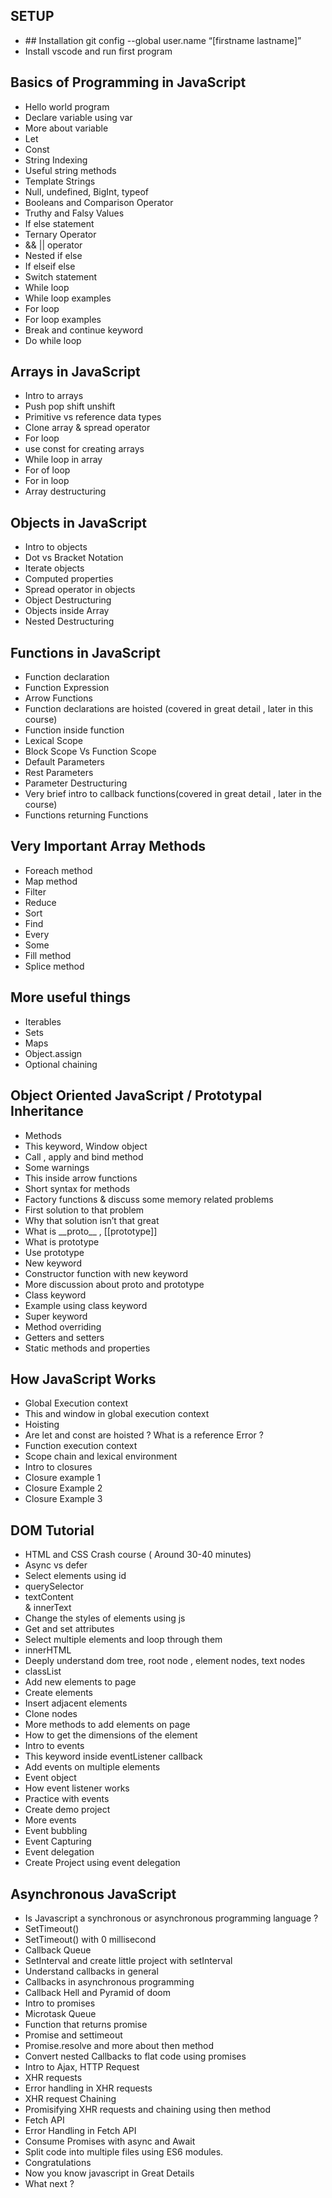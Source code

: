 <h2>SETUP</h2>
<ul>
<li>## Installation git config --global user.name “[firstname lastname]” </li>
<li>Install vscode and run first program</li>
</ul>
<h2>Basics of Programming in JavaScript</h2>
<ul>
<li>Hello world program</li>
<li>Declare variable using var</li>
<li>More about variable</li>
<li>Let</li>
<li>Const</li>
<li>String Indexing</li>
<li>Useful string methods</li>
<li>Template Strings</li>
<li>Null, undefined, BigInt, typeof</li>
<li>Booleans and Comparison Operator</li>
<li>Truthy and Falsy Values</li>
<li>If else statement</li>
<li>Ternary Operator</li>
<li>&& || operator</li>
<li>Nested if else</li>
<li>If elseif else</li>
<li>Switch statement</li>
<li>While loop </li>
<li>While loop examples</li>
<li>For loop</li>
<li>For loop examples</li>
<li>Break and continue keyword</li>
<li>Do while loop</li>

</ul>
<h2>Arrays in JavaScript</h2>
<ul>
<li>Intro to arrays</li>
<li>Push pop shift unshift</li>
<li>Primitive vs reference data types</li>
<li>Clone array & spread operator</li>
<li>For loop</li>
<li>use const for creating arrays</li>
<li>While loop in array</li>
<li>For of loop</li>
<li>For in loop</li>
<li>Array destructuring</li>

</ul>
<h2>Objects in JavaScript</h2>
<ul>
<li>Intro to objects</li>
<li>Dot vs Bracket Notation</li>
<li>Iterate objects</li>
<li>Computed properties</li>
<li>Spread operator in objects</li>
<li>Object Destructuring</li>
<li>Objects inside Array</li>
<li>Nested Destructuring</li>

</ul>
<h2>Functions in JavaScript</h2>
<ul>
<li>Function declaration</li>
<li>Function Expression</li>
<li>Arrow Functions</li>
<li>Function declarations are hoisted  (covered in great detail , later in this course)</li>
<li>Function inside function</li>
<li>Lexical Scope</li>
<li>Block Scope Vs Function Scope</li>
<li>Default Parameters</li>
<li>Rest Parameters</li>
<li>Parameter Destructuring</li>
<li>Very brief intro to callback functions(covered in great detail , later in the course)</li>
<li>Functions returning Functions </li>

</ul>
<h2>Very Important Array Methods</h2>
<ul>
<li>Foreach method</li>
<li>Map method</li>
<li>Filter</li>
<li>Reduce</li>
<li>Sort</li>
<li>Find</li>
<li>Every</li>
<li>Some</li>
<li>Fill method</li>
<li>Splice method</li>

</ul>

<h2>More useful things </h2>
<ul>
<li>Iterables</li>
<li>Sets</li>
<li>Maps</li>
<li>Object.assign</li>
<li>Optional chaining</li>
</ul>


<h2>Object Oriented JavaScript / Prototypal Inheritance</h2>
<ul>
<li>Methods</li>
<li>This keyword, Window object</li>
<li>Call , apply and bind method</li>
<li>Some warnings</li>
<li>This inside arrow functions</li>
<li>Short syntax for methods</li>
<li>Factory functions & discuss some memory related problems</li>
<li>First solution to that problem</li>
<li>Why that solution isn’t that great</li>
<li>What is __proto__ , [[prototype]]</li>
<li>What is prototype</li>
<li>Use prototype</li>
<li>New keyword</li>
<li>Constructor function with new keyword</li>
<li>More discussion about proto and prototype</li>
<li>Class keyword</li>
<li>Example using class keyword</li>
<li>Super keyword</li>
<li>Method overriding</li>
<li>Getters and setters</li>
<li>Static methods and properties</li>
</ul>

<h2>How JavaScript Works</h2>
<ul>
<li>Global Execution context</li>
<li>This and window in global execution context</li>
<li>Hoisting</li>
<li>Are let and const are hoisted ? What is a reference Error ? </li>
<li>Function execution context</li>
<li>Scope chain and lexical environment</li>
<li>Intro to closures</li>
<li>Closure example 1</li>
<li>Closure Example 2</li>
<li>Closure Example 3</li>
</ul>

<h2>DOM Tutorial</h2>
<ul>
<li>HTML and CSS Crash course ( Around 30-40 minutes)
<li>Async vs defer</li>
<li>Select elements using id</li>
<li>querySelector</li>
<li>textContent</li> & innerText
<li>Change the styles of elements using js</li>
<li>Get and set attributes</li>
<li>Select multiple elements and loop through them</li>
<li>innerHTML</li>
<li>Deeply understand dom tree, root node , element nodes, text nodes</li>
<li>classList</li>
<li>Add new elements to page</li>
<li>Create elements</li>
<li>Insert adjacent elements</li>
<li>Clone nodes</li>
<li>More methods to add elements on page</li>
<li>How to get the dimensions of the element</li>
<li>Intro to events</li>
<li>This keyword inside eventListener callback</li>
<li>Add events on multiple elements</li>
<li>Event object</li>
<li>How event listener works</li>
<li>Practice with events</li>
<li>Create demo project</li>
<li>More events</li>
<li>Event bubbling</li>
<li>Event Capturing</li>
<li>Event delegation</li> 
<li>Create Project using event delegation</li>
</ul>

<h2>Asynchronous JavaScript</h2>
<ul>
<li>Is Javascript a synchronous or asynchronous programming language ? </li>
<li>SetTimeout()</li>
<li>SetTimeout() with 0 millisecond</li>
<li>Callback Queue</li>
<li>SetInterval and create little project with setInterval</li>
<li>Understand callbacks in general</li>
<li>Callbacks in asynchronous programming </li>
<li>Callback Hell and Pyramid of doom</li>
<li>Intro to promises</li>
<li>Microtask Queue</li>
<li>Function that returns promise</li>
<li>Promise and settimeout</li>
<li>Promise.resolve and more about then method</li>
<li>Convert nested Callbacks to flat code using promises</li>
<li>Intro to Ajax, HTTP Request</li>
<li>XHR requests</li>
<li>Error handling in XHR requests</li>
<li>XHR request Chaining </li>
<li>Promisifying XHR requests and chaining using then method</li>
<li>Fetch API</li>
<li>Error Handling in Fetch API</li>
<li>Consume Promises with async and Await</li>
<li>Split code into multiple files using ES6 modules.</li>
<li>Congratulations </li>
<li>Now you know javascript in Great Details</li>
<li>What next ? </li>
</ul>


